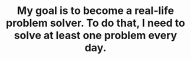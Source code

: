 <h1 align="center"> My goal is to become a real-life problem solver. To do that, I need to solve at least one problem every day.</h1>
